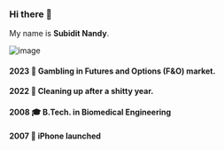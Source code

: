 ### Hi there 👋
My name is **Subidit Nandy**.

![image](https://doodleipsum.com/800x300/outline?i=e7365ae3c99ec86ae302a1599f80ade8)

#### 2023 🎲 Gambling in Futures and Options (F&O) market.
#### 2022 🧻️ Cleaning up after a shitty year.
#### 2008 🎓 B.Tech. in Biomedical Engineering
#### 2007 📱 iPhone launched
<!--
### 2021 🍼 Dad of Inika.
### 2020 🛐 Vipassana retreat. 
### 2008 🎓 B.Tech. in Biomedical Engineering.
### 2004 🎊 Graduated High School.

![image](https://user-images.githubusercontent.com/6633808/160689302-3fe5e5d4-ba24-4525-8ed1-a8351ccbc0ef.png)
-->
